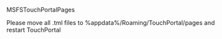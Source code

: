 MSFSTouchPortalPages

Please move all .tml files to %appdata%/Roaming/TouchPortal/pages and restart TouchPortal
